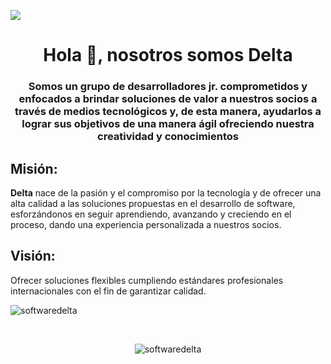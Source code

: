 <!-- Se agrega el banner con la imagen Banner.png en la carpeta images, misma que está dentro de la carpeta .vscode  -->
![](images/Banner_l.gif)

<h1 align="center">Hola 👋, nosotros somos Delta</h1>
<h3 align="center">Somos un grupo de desarrolladores jr. comprometidos y enfocados a brindar soluciones de valor a nuestros socios a través de medios tecnológicos y, de esta manera, ayudarlos a lograr sus objetivos de una manera ágil ofreciendo nuestra creatividad y conocimientos</h3>

<h2 align="left">Misión:</h2> <p><b>Delta</b> nace de la pasión y el compromiso por la tecnología y de ofrecer una alta calidad a las soluciones propuestas en el desarrollo de software, esforzándonos en seguir aprendiendo, avanzando y creciendo en el proceso, dando una experiencia personalizada a nuestros socios.</p>

<h2 align="left">Visión:</h2> <p>Ofrecer soluciones flexibles cumpliendo estándares profesionales internacionales con el fin de garantizar calidad. </p>

<p align="left">
</p>
<p align="left"> <img src="https://komarev.com/ghpvc/?username=softwaredelta&label=Profile%20views&color=0e75b6&style=flat" alt="softwaredelta" /> </p>

<p>&nbsp;</p>
<div align="center">
<img align="center" src="https://github-readme-stats.vercel.app/api?username=softwaredelta&show_icons=true&theme=onedark&locale=en" alt="softwaredelta" />
</div>
